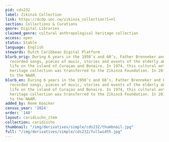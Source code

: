 ```yaml
---
pid: cds232
label: Zikinzá Collection
link: https://dcdp.uoc.cw/zikinza_collection?l=nl
section: Collections & Curations
genre: Digital Libraries
claimed_genre: cultural anthropological heritage collection
access: open
status: Stable
language: English
stewards: Dutch Caribbean Digital Platform
blurb_orig: During 6 years in the 1950’s and 60’s, Father Brenneker and Elis Juliana
  recorded songs, pieces of music, stories and events of the elderly about the everyday
  life on the island of Curaçao and Bonaire. In 1974, this cultural anthropological
  heritage collection was transferred to the Zikinzá Foundation. In 2010, it was transferred
  to the NAAM.
blurb_en: During 6 years in the 1950’s and 60’s, Father Brenneker and Elis Juliana
  recorded songs, pieces of music, stories and events of the elderly about the everyday
  life on the island of Curaçao and Bonaire. In 1974, this cultural anthropological
  heritage collection was transferred to the Zikinzá Foundation. In 2010, it was transferred
  to the NAAM.
added_by: René Kooiker
census_year: '2024'
order: '140'
layout: caridischo_item
collection: caridischo
thumbnail: "/img/derivatives/simple/cds232/thumbnail.jpg"
full: "/img/derivatives/simple/cds232/fullwidth.jpg"
---
```

